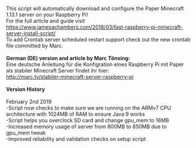 This script will automatically download and configure the Paper Minecraft 1.13.1 server on your Raspberry Pi!<br>
For the full article and guide visit https://www.jamesachambers.com/2018/03/fast-raspberry-pi-minecraft-server-install-script/<br>
To add Crontab server scheduled restart support check out the new crontab file committed by Marc.<br>
<br>
<b>German (DE) version and article by Marc Tönsing:</b><br>
Eine deutsche Anleitung für die Konfigration eines Raspberry Pi mit Paper als stabiler Minecraft Server findet ihr hier:<br>
http://marc.tv/stabiler-minecraft-server-raspberry-pi<br>
<br>
<b>Version History</b><br>
<br>
February 2nd 2019<br>
-Script now checks to make sure we are running on the ARMv7 CPU architecture with 1024MB of RAM to ensure Java 9 works<br>
-Script helps you overclock SD card and change gpu_mem to 16MB<br>
-Increased memory usage of server from 800MB to 850MB due to gpu_mem tweak<br>
-Improved reliability and validation checks on setup script<br>
